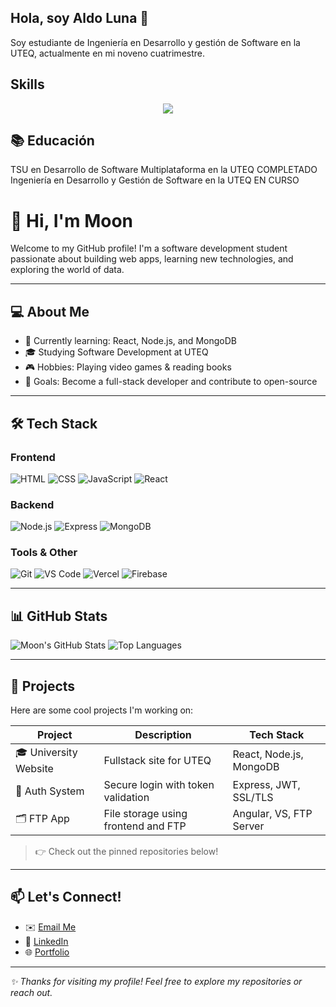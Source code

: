 ## Hola, soy Aldo Luna 👋

Soy estudiante de Ingeniería en Desarrollo y gestión de Software en la UTEQ, actualmente en mi noveno cuatrimestre.


## Skills
<p align="center">
  <a href="https://skillicons.dev">
    <img src="https://skillicons.dev/icons?i=git,arduino,docker,c,vim" />
  </a>
</p>

## 📚 Educación
TSU en Desarrollo de Software Multiplataforma en la UTEQ COMPLETADO
Ingeniería en Desarrollo y Gestión de Software en la UTEQ EN CURSO


# 👋 Hi, I'm Moon

Welcome to my GitHub profile! I'm a software development student passionate about building web apps, learning new technologies, and exploring the world of data.

---

## 💻 About Me

- 🌱 Currently learning: React, Node.js, and MongoDB
- 🎓 Studying Software Development at UTEQ
- 🎮 Hobbies: Playing video games & reading books
- 🚀 Goals: Become a full-stack developer and contribute to open-source

---

## 🛠️ Tech Stack

### Frontend
![HTML](https://img.shields.io/badge/-HTML5-E34F26?logo=html5&logoColor=fff)
![CSS](https://img.shields.io/badge/-CSS3-1572B6?logo=css3&logoColor=fff)
![JavaScript](https://img.shields.io/badge/-JavaScript-F7DF1E?logo=javascript&logoColor=000)
![React](https://img.shields.io/badge/-React-61DAFB?logo=react&logoColor=000)

### Backend
![Node.js](https://img.shields.io/badge/-Node.js-339933?logo=node.js&logoColor=fff)
![Express](https://img.shields.io/badge/-Express.js-000000?logo=express&logoColor=fff)
![MongoDB](https://img.shields.io/badge/-MongoDB-47A248?logo=mongodb&logoColor=fff)

### Tools & Other
![Git](https://img.shields.io/badge/-Git-F05032?logo=git&logoColor=fff)
![VS Code](https://img.shields.io/badge/-VS_Code-007ACC?logo=visual-studio-code&logoColor=fff)
![Vercel](https://img.shields.io/badge/-Vercel-000000?logo=vercel&logoColor=fff)
![Firebase](https://img.shields.io/badge/-Firebase-FFCA28?logo=firebase&logoColor=000)

---

## 📊 GitHub Stats

![Moon's GitHub Stats](https://github-readme-stats.vercel.app/api?username=YOUR_GITHUB_USERNAME&show_icons=true&theme=github_dark&hide_border=true)
![Top Languages](https://github-readme-stats.vercel.app/api/top-langs/?username=YOUR_GITHUB_USERNAME&layout=compact&theme=github_dark&hide_border=true)

---

## 📂 Projects

Here are some cool projects I'm working on:

| Project | Description | Tech Stack |
|--------|-------------|------------|
| 🎓 University Website | Fullstack site for UTEQ | React, Node.js, MongoDB |
| 🔐 Auth System | Secure login with token validation | Express, JWT, SSL/TLS |
| 🗂️ FTP App | File storage using frontend and FTP | Angular, VS, FTP Server |

> 👉 Check out the pinned repositories below!

---

## 📫 Let's Connect!

- ✉️ [Email Me](mailto:your-email@example.com)
- 💼 [LinkedIn](https://www.linkedin.com/in/your-profile)
- 🌐 [Portfolio](https://your-portfolio.com)

---

_✨ Thanks for visiting my profile! Feel free to explore my repositories or reach out._






<!--
**Moon2322/Moon2322** is a ✨ _special_ ✨ repository because its `README.md` (this file) appears on your GitHub profile.

Here are some ideas to get you started:

- 🔭 I’m currently working on ...
- 🌱 I’m currently learning ...
- 👯 I’m looking to collaborate on ...
- 🤔 I’m looking for help with ...
- 💬 Ask me about ...
- 📫 How to reach me: ...
- 😄 Pronouns: ...
- ⚡ Fun fact: ...
-->
